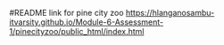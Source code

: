#README 
link for pine city zoo
https://hlanganosambu-itvarsity.github.io/Module-6-Assessment-1/pinecityzoo/public_html/index.html
